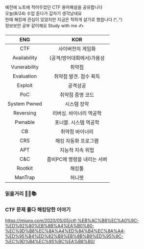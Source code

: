 예전에 노트에 적어두었던 CTF 용어해설을 공유합니다  
오늘(8/24) 수업 듣다가 갑자기 생각났네요  
한때 해킹에 관심이 있었지만 지금은 착하게 살기로 했씁니다 (^,.^)  
정보보안 공부 같이해요 Study with me ✍  

|ENG|KOR|
|:--:|:--:|
|CTF|사이버전의 게임화|
Availability|(공격/방어대회에서)가용성
Vunerability|취약점
Evaluation|취약점 발견. 점수 획득
Exploit|공격성공
PoC|취약점 증명 코드
System Pwned|시스템 장악
Reversing|리버싱. 바이너리 역공학
Pwnable|포너블. 시스템 역공학
CB|취약점 바이너리
CRS|해킹 자동화 프로그램
APT|지능적 지속 위협
C&C|좀비PC에 명령을 내리는 서버
Rootkit|해킹툴
ManTrap|허니팟

### 읽을거리 📕📖📚  
### CTF 문제 풀다 해킹당한 이야기
https://imjuno.com/2020/05/05/ctf-%EB%AC%B8%EC%A0%9C-%ED%92%80%EB%8B%A4%EA%B0%80-%EC%9D%B8%EC%8A%A4%ED%84%B4%EC%8A%A4-%ED%95%B4%ED%82%B9%EB%8B%B9%ED%95%9C-%EC%9D%B4%EC%95%BC%EA%B8%B0/
